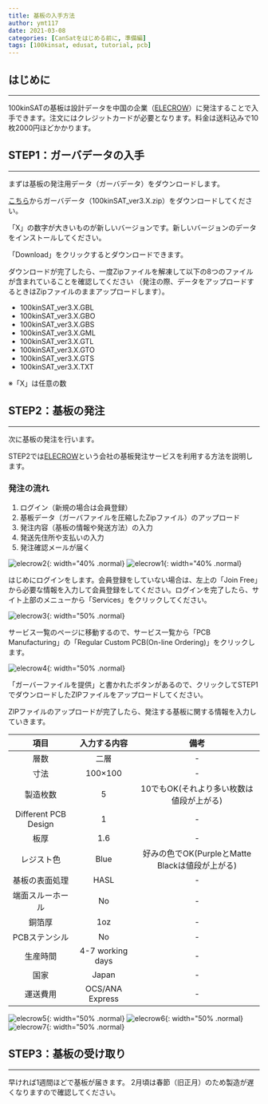 ```yaml
---
title: 基板の入手方法
author: ymt117
date: 2021-03-08
categories: [CanSatをはじめる前に, 準備編]
tags: [100kinsat, edusat, tutorial, pcb]
---
```


## はじめに
---

100kinSATの基板は設計データを中国の企業（[ELECROW](https://www.elecrow.com/)）に発注することで入手できます。注文にはクレジットカードが必要となります。料金は送料込みで10枚2000円ほどかかります。

## STEP1：ガーバデータの入手
---

まずは基板の発注用データ（ガーバデータ）をダウンロードします。

[こちら](https://github.com/100kinsat/100kinSAT/tree/master/data/Gerver)からガーバデータ（100kinSAT_ver3.X.zip）をダウンロードしてください。

「X」の数字が大きいものが新しいバージョンです。新しいバージョンのデータをインストールしてください。

「Download」をクリックするとダウンロードできます。

ダウンロードが完了したら、一度Zipファイルを解凍して以下の8つのファイルが含まれていることを確認してください
（発注の際、データをアップロードするときはZipファイルのままアップロードします）。

 - 100kinSAT_ver3.X.GBL
 - 100kinSAT_ver3.X.GBO
 - 100kinSAT_ver3.X.GBS
 - 100kinSAT_ver3.X.GML
 - 100kinSAT_ver3.X.GTL
 - 100kinSAT_ver3.X.GTO
 - 100kinSAT_ver3.X.GTS
 - 100kinSAT_ver3.X.TXT

※「X」は任意の数

## STEP2：基板の発注
---

次に基板の発注を行います。

STEP2では[ELECROW](https://www.elecrow.com/)という会社の基板発注サービスを利用する方法を説明します。

### 発注の流れ

 1. ログイン（新規の場合は会員登録）
 1. 基板データ（ガーバファイルを圧縮したZipファイル）のアップロード
 1. 発注内容（基板の情報や発送方法）の入力
 1. 発送先住所や支払いの入力
 1. 発注確認メールが届く

![elecrow2](/assets/img/post/get-the-pcb-board/elecrow_2.png){: width="40% .normal}
![elecrow1](/assets/img/post/get-the-pcb-board/elecrow_1.png){: width="40% .normal}

はじめにログインをします。会員登録をしていない場合は、左上の「Join Free」から必要な情報を入力して会員登録をしてください。ログインを完了したら、サイト上部のメニューから「Services」をクリックしてください。

![elecrow3](/assets/img/post/get-the-pcb-board/elecrow_3.png){: width="50% .normal}

サービス一覧のページに移動するので、サービス一覧から「PCB Manufacturing」の「Regular Custom PCB(On-line Ordering)」をクリックします。

![elecrow4](/assets/img/post/get-the-pcb-board/elecrow_4.png){: width="50% .normal}

「ガーバーファイルを提供」と書かれたボタンがあるので、クリックしてSTEP1でダウンロードしたZIPファイルをアップロードしてください。

ZIPファイルのアップロードが完了したら、発注する基板に関する情報を入力していきます。

|項目|入力する内容|備考|
|:---:|:---:|:---:|
|層数|二層| - |
|寸法|100×100| - |
|製造枚数|5|10でもOK(それより多い枚数は値段が上がる)|
|Different PCB Design|1| - |
|板厚|1.6| - |
|レジスト色|Blue|好みの色でOK(PurpleとMatte Blackは値段が上がる)|
|基板の表面処理|HASL| - |
|端面スルーホール|No| - |
|銅箔厚|1oz| - |
|PCBステンシル|No| - |
|生産時間|4-7 working days| - |
|国家|Japan| - |
|運送費用|OCS/ANA Express| - |

![elecrow5](/assets/img/post/get-the-pcb-board/elecrow_5.png){: width="50% .normal}
![elecrow6](/assets/img/post/get-the-pcb-board/elecrow_6.png){: width="50% .normal}
![elecrow7](/assets/img/post/get-the-pcb-board/elecrow_7.png){: width="50% .normal}

## STEP3：基板の受け取り
---

早ければ1週間ほどで基板が届きます。
2月頃は春節（旧正月）のため製造が遅くなりますので確認してください。